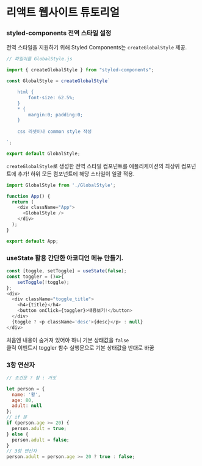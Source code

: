 # 리액트 웹사이트 튜토리얼

### styled-components 전역 스타일 설정

전역 스타일을 지원하기 위해 Styled Components는 `createGlobalStyle` 제공.

```javascript
// 파일이름 GlobalStyle.js

import { createGlobalStyle } from "styled-components";

const GlobalStyle = createGlobalStyle`

    html {
        font-size: 62.5%;
    }
    * {
        margin:0; padding:0;
    }
    
    css 리셋이나 common style 작성

`;

export default GlobalStyle;
```

`createGlobalStyle`로 생성한 전역 스타일 컴포넌트를 애플리케이션의 최상위 컴포넌트에 추가! 하위 모든 컴포넌트에 해당 스타일이 일괄 적용.
```javascript
import GlobalStyle from './GlobalStyle';

function App() {
  return (
    <div className="App">
      <GlobalStyle />
    </div>
  );
}

export default App;
```

### useState 활용 간단한 아코디언 메뉴 만들기.
```javascript
const [toggle, setToggle] = useState(false);
const toggler = ()=>{
    setToggle(!toggle);
};
<div>
  <div className="toggle_title">
    <h4>{title}</h4>
    <button onClick={toggler}>내용보기!</button>
  </div>
  {toggle ? <p className='desc'>{desc}</p> : null}
</div>
```

처음엔 내용이 숨겨져 있어야 하니 기본 상태값을 `false`  
클릭 이벤트시 toggler 함수 실행문으로 기본 상태값을 반대로 바꿈

### 3항 연산자

```javascript
// 조건문 ? 참 : 거짓

let person = {
  name: '황',
  age: 80,
  adult: null
};
// if 문
if (person.age >= 20) {
  person.adult = true;
} else {
  person.adult = false;
}
// 3항 연산자 
person.adult = person.age >= 20 ? true : false;
```